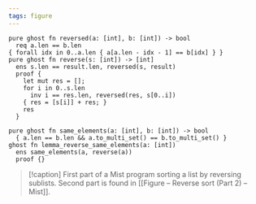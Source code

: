 ```yaml
---
tags: figure
---
```


```{.mist .numberLines}
pure ghost fn reversed(a: [int], b: [int]) -> bool
  req a.len == b.len
{ forall idx in 0..a.len { a[a.len - idx - 1] == b[idx] } }
pure ghost fn reverse(s: [int]) -> [int]
  ens s.len == result.len, reversed(s, result)
  proof {
    let mut res = [];
    for i in 0..s.len
      inv i == res.len, reversed(res, s[0..i])
    { res = [s[i]] + res; }
    res
  }

pure ghost fn same_elements(a: [int], b: [int]) -> bool
  { a.len == b.len && a.to_multi_set() == b.to_multi_set() }
ghost fn lemma_reverse_same_elements(a: [int])
  ens same_elements(a, reverse(a))
  proof {}
```

> [!caption]
> First part of a Mist program sorting a list by reversing sublists. Second part is found in [[Figure – Reverse sort (Part 2) – Mist]].
